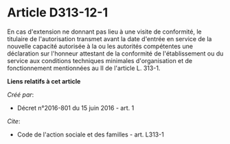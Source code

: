 # Article D313-12-1

En cas d'extension ne donnant pas lieu à une visite de conformité, le titulaire de l'autorisation transmet avant la date
d'entrée en service de la nouvelle capacité autorisée à la ou les autorités compétentes une déclaration sur l'honneur
attestant de la conformité de l'établissement ou du service aux conditions techniques minimales d'organisation et de
fonctionnement mentionnées au II de l'article L. 313-1.

**Liens relatifs à cet article**

_Créé par_:

  - Décret n°2016-801 du 15 juin 2016 - art. 1

_Cite_:

  - Code de l'action sociale et des familles - art. L313-1
